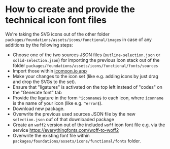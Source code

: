 # How to create and provide the technical icon font files

We're taking the SVG icons out of the other folder `packages/foundations/assets/icons/functional/images` in case of any additions by the following steps:

-   Choose one of the two sources JSON files (`outline-selection.json` or `solid-selection.json`) for importing the previous icon stack out of the folder `packages/foundations/assets/icons/functional/fonts/sources`
-   Import those within [icomoon.io app](https://icomoon.io/app/#/select)
-   Make your changes to the icon set (like e.g. adding icons by just drag and drop the SVGs to the set).
-   Ensure that "ligatures" is activated on the top left instead of "codes" on the "Generate font" tab
-   Provide the ligature in the form `^iconname$` to each icon, where `iconname` is the name of your icon (like e.g. `^error$`).
-   Download new package.
-   Overwrite the previous used sources JSON file by the new `selection.json` ouf of that downloaded package
-   Create an `woff2` version out of the included `woff` icon font file e.g. via the service <https://everythingfonts.com/woff-to-woff2>
-   Overwrite the existing font file within `packages/foundations/assets/icons/functional/fonts` folder.
